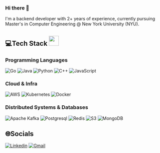 ### Hi there 👋

I'm a backend developer with 2+ years of experience, currently pursuing Master's in Computer Engineering @ New York University (NYU).

## 💻Tech Stack <img src = "https://media2.giphy.com/media/QssGEmpkyEOhBCb7e1/giphy.gif?cid=ecf05e47a0n3gi1bfqntqmob8g9aid1oyj2wr3ds3mg700bl&rid=giphy.gif" width = 32px> 
### Programming Languages
![Go](https://img.shields.io/badge/go-%2300ADD8.svg?style=for-the-badge&logo=go&logoColor=white)
![Java](https://img.shields.io/badge/java-%23ED8B00.svg?style=for-the-badge&logo=openjdk&logoColor=white)
![Python](https://img.shields.io/badge/Python-3776AB?style=for-the-badge&logo=python&logoColor=white)
![C++](https://img.shields.io/badge/c++-%2300599C.svg?style=for-the-badge&logo=c%2B%2B&logoColor=white)
![JavaScript](https://img.shields.io/badge/javascript-%23323330.svg?style=for-the-badge&logo=javascript&logoColor=%23F7DF1E)

### Cloud & Infra
![AWS](https://img.shields.io/badge/AWS-%23FF9900.svg?style=for-the-badge&logo=amazon-aws&logoColor=white)
![Kubernetes](https://img.shields.io/badge/kubernetes-%23326ce5.svg?style=for-the-badge&logo=kubernetes&logoColor=white)
![Docker](https://img.shields.io/badge/docker-%230db7ed.svg?style=for-the-badge&logo=docker&logoColor=white)

### Distributed Systems & Databases
![Apache Kafka](https://img.shields.io/badge/Apache%20Kafka-000?style=for-the-badge&logo=apachekafka)
![Postgresql](https://img.shields.io/badge/PostgreSQL-316192?style=for-the-badge&logo=postgresql&logoColor=white) 
![Redis](https://img.shields.io/badge/redis-%23DD0031.svg?&style=for-the-badge&logo=redis&logoColor=white) 
![S3](https://img.shields.io/badge/Amazon%20S3-569A31.svg?style=for-the-badge&logo=Amazon-S3&logoColor=white) 
![MongoDB](https://img.shields.io/badge/MongoDB-%234ea94b.svg?style=for-the-badge&logo=mongodb&logoColor=white)

## 🌐Socials
[![Linkedin](https://img.shields.io/badge/LinkedIn-0072b1?style=for-the-badge&logo=linkedin&logoColor=white)](https://www.linkedin.com/in/rrahul2210/)
[![Gmail](https://img.shields.io/badge/Gmail-D14836?style=for-the-badge&logo=gmail&logoColor=white)](mailto:rr4185@nyu.edu) 



